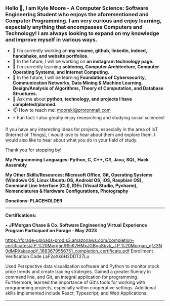 ### Hello 👋, I am Kyle Moore - A Computer Science: Software Engineering Student who enjoys the aforementioned and Computer Programming. I am very curious and enjoy learning, especially anything that encompasses Computers and Technology! I am always looking to expand on my knowledge and improve myself in various ways.

- 🔭 I’m currently working on **my resume, github, linkedin, indeed, handshake, and website portfolios.**
- 🌠 In the future, I will be working on **an instagram technology page.**
- 🌱 I’m currently learning __soldering, Computer Architecture, Computer Operating Systems, and Internet Computing.__
- 🚀 In the future, I will be learning **Foundations of Cybersecurity, Communication Networks, Data Mining & Machine Learning, Design/Analysis of Algorithms, Theory of Computation, and Database Structures.**
- 💬 Ask me about **python, technology, and projects I have completed/planned.**
- 📫 How to reach me: moorekl@protonmail.com
- ⚡ Fun fact: I also greatly enjoy researching and studying social sciences!



If you have any interesting ideas for projects, especially in the area of IoT (Internet of Things), I would love to hear about them and explore them. I would also like to hear about what you do in your field of study.

Thank you for stopping by!



**My Programming Languages: Python, C, C++, C#, Java, SQL, Hack Assembly**

**My Other Skills/Resources: Microsoft Office, Git, Operating Systems (Windows OS, Linux Ubuntu OS, Android OS, iOS, Raspbian OS), Command Line Interface (CLI), IDEs (Visual Studio, Pycharm), Nomenclatures & Hardware Configurations, Photography**

**Donations: PLACEHOLDER**

----------------------------------------------------------------------------------------------------------------------------------------------------

**Certifications:**

• **JPMorgan Chase & Co. Software Engineering Virtual Experience Program Participant on Forage - May 2023**

https://forage-uploads-prod.s3.amazonaws.com/completion-certificates/J.P.%20Morgan/R5iK7HMxJGBgaSbvk_J.P.%20Morgan_gfZ3N9dMRXakaoopY_1683679556751_completion_certificate.pdf
Enrollment Verification Code LaF2oXk6H2DDT27Lu

Used Perspective data visualization software and Python to monitor stock price trends and create trading strategies. Gained a greater fluency in command line, and Git, an integral application for programming. Furthermore, learned the importance of Git's tools for working with programming projects, especially within cooperative settings. Additional skills implemented include React, Typescript, and Web Applications.

----------------------------------------------------------------------------------------------------------------------------------------------------

<!--
**KyoKyle64/KyoKyle64** is a ✨ _special_ ✨ repository because its `README.md` (this file) appears on your GitHub profile.

Here are some ideas to get you started:

- 🔭 I’m currently working on ...
- 🌱 I’m currently learning ...
- 👯 I’m looking to collaborate on ...
- 🤔 I’m looking for help with ...
- 💬 Ask me about ...
- 📫 How to reach me: ...
- 😄 Pronouns: ...
- ⚡ Fun fact: ...
-->
